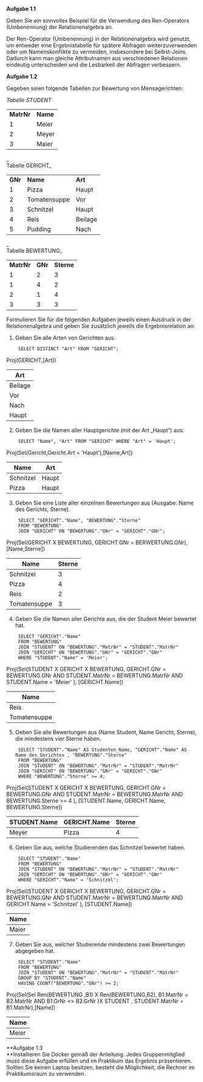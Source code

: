 
**Aufgabe 1.1**

Geben Sie ein sinnvolles Beispiel für die Verwendung des Ren-Operators (Umbenennung) der Relationenalgebra an.  

Der Ren-Operator (Umbenennung) in der Relationenalgebra wird genutzt, um entweder eine Ergebnistabelle für spätere Abfragen weiterzuverwenden oder um Namenskonflikte zu vermeiden, insbesondere bei Selbst-Joins. Dadurch kann man gleiche Attributnamen aus verschiedenen Relationen eindeutig unterscheiden und die Lesbarkeit der Abfragen verbessern.
  

**Aufgabe 1.2**

Gegeben seien folgende Tabellen zur Bewertung von Mensagerichten:

_Tabelle STUDENT_

|            |          |
| ---------- | -------- |
| **MatrNr** | **Name** |
| 1          | Meier    |
| 2          | Meyer    |
| 3          | Maier    |

_  
Tabelle GERICHT_

|   |   |   |
|---|---|---|
|**GNr**|**Name**|**Art**|
|1|Pizza|Haupt|
|2|Tomatensuppe|Vor|
|3|Schnitzel|Haupt|
|4|Reis|Beilage|
|5|Pudding|Nach|

_  
Tabelle BEWERTUNG_

|            |         |            |
| ---------- | ------- | ---------- |
| **MatrNr** | **GNr** | **Sterne** |
| 1          | 2       | 3          |
| 1          | 4       | 2          |
| 2          | 1       | 4          |
| 3          | 3       | 3          |

  
Formulieren Sie für die folgenden Aufgaben jeweils einen Ausdruck in der Relationenalgebra und geben Sie zusätzlich jeweils die Ergebnisrelation an:

1. Geben Sie alle Arten von Gerichten aus.

		SELECT DISTINCT "Art" FROM "GERICHT";
		
Proj(GERICHT,[Art])

| Art     |
| ------- |
| Beilage |
| Vor     |
| Nach    |
| Haupt   |



2. Geben Sie die Namen aller Hauptgerichte (mit der Art „Haupt“) aus.

		SELECT "Name", "Art" FROM "GERICHT" WHERE "Art" = 'Haupt';
		
Proj(Sel(Gericht,Gericht.Art = 'Haupt'),[Name,Art])

| Name      | Art   |
| --------- | ----- |
| Schnitzel | Haupt |
| Pizza     | Haupt |

3. Geben Sie eine Liste aller einzelnen Bewertungen aus (Ausgabe: Name des Gerichts, Sterne).

		SELECT "GERICHT"."Name", "BEWERTUNG"."Sterne" 
		FROM "BEWERTUNG" 
		JOIN "GERICHT" ON "BEWERTUNG"."GNr" = "GERICHT"."GNr";
		
Proj(Sel(GERICHT X BEWERTUNG, GERICHT.GNr = BERWERTUNG.GNr),[Name,Sterne])


| Name         | Sterne |
| ------------ | ------ |
| Schnitzel    | 3      |
| Pizza        | 4      |
| Reis         | 2      |
| Tomatensuppe | 3      |


4. Geben Sie die Namen aller Gerichte aus, die der Student Meier bewertet hat.

		SELECT "GERICHT"."Name"
		FROM "BEWERTUNG" 
		JOIN "STUDENT" ON "BEWERTUNG"."MatrNr" = "STUDENT"."MatrNr" 
		JOIN "GERICHT" ON "BEWERTUNG"."GNr" = "GERICHT"."GNr" 
		WHERE "STUDENT"."Name" = 'Meier';

Proj(Sel(STUDENT X GERICHT X BEWERTUNG, GERICHT.GNr = BEWERTUNG.GNr AND STUDENT.MatrNr = BEWERTUNG.MatrNr AND STUDENT.Name = 'Meier' ), [GERICHT.Name])

| Name         |
| ------------ |
| Reis         |
| Tomatensuppe |


5. Geben Sie alle Bewertungen aus (Name Student, Name Gericht, Sterne), die mindestens vier Sterne haben.

		SELECT "STUDENT"."Name" AS Studenten_Name, "GERICHT"."Name" AS Name_des_Gerichtes , "BEWERTUNG"."Sterne"
		FROM "BEWERTUNG" 
		JOIN "STUDENT" ON "BEWERTUNG"."MatrNr" = "STUDENT"."MatrNr" 
		JOIN "GERICHT" ON "BEWERTUNG"."GNr" = "GERICHT"."GNr" 
		WHERE "BEWERTUNG"."Sterne" >= 4;
		
Proj(Sel(STUDENT X GERICHT X BEWERTUNG, GERICHT.GNr = BEWERTUNG.GNr AND STUDENT.MatrNr = BEWERTUNG.MatrNr AND BEWERTUNG.Sterne >= 4 ), [STUDENT.Name, GERICHT.Name, BEWERTUNG.Sterne])

| STUDENT.Name | GERICHT.Name | Sterne |
| ------------ | ------------ | ------ |
| Meyer        | Pizza        | 4      |

6. Geben Sie aus, welche Studierenden das Schnitzel bewertet haben.

		SELECT "STUDENT"."Name" 
		FROM "BEWERTUNG" 
		JOIN "STUDENT" ON "BEWERTUNG"."MatrNr" = "STUDENT"."MatrNr" 
		JOIN "GERICHT" ON "BEWERTUNG"."GNr" = "GERICHT"."GNr" 
		WHERE "GERICHT"."Name" = 'Schnitzel';
		
Proj(Sel(STUDENT X GERICHT X BEWERTUNG, GERICHT.GNr = BEWERTUNG.GNr AND STUDENT.MatrNr = BEWERTUNG.MatrNr AND GERICHT.Name = 'Schnitzel' ), [STUDENT.Name])

| Name  |
| ----- |
| Maier |

7. Geben Sie aus, welcher Studierende mindestens zwei Bewertungen abgegeben hat.

		SELECT "STUDENT"."Name" 
		FROM "BEWERTUNG" 
		JOIN "STUDENT" ON "BEWERTUNG"."MatrNr" = "STUDENT"."MatrNr" 
		GROUP BY "STUDENT"."Name" 
		HAVING COUNT("BEWERTUNG"."GNr") >= 2;

Proj(Sel(Sel Ren(BEWERTUNG ,B1) X Ren(BEWERTUNG,B2), B1.MatrNr = B2.MatrNr AND B1.GrNr <> B2.GrNr )X STUDENT , STUDENT.MatrNr = B1.MatrNr),[Name])

| Name  |
| ----- |
| Meier |

  
  
**Aufgabe 1.3  
**Installieren Sie Docker gemäß der Anleitung. Jedes Gruppenmitglied muss diese Aufgabe erfüllen und im Praktikum das Ergebnis präsentieren. Sollten Sie keinen Laptop besitzen, besteht die Möglichkeit, die Rechner im Praktikumsraum zu verwenden.